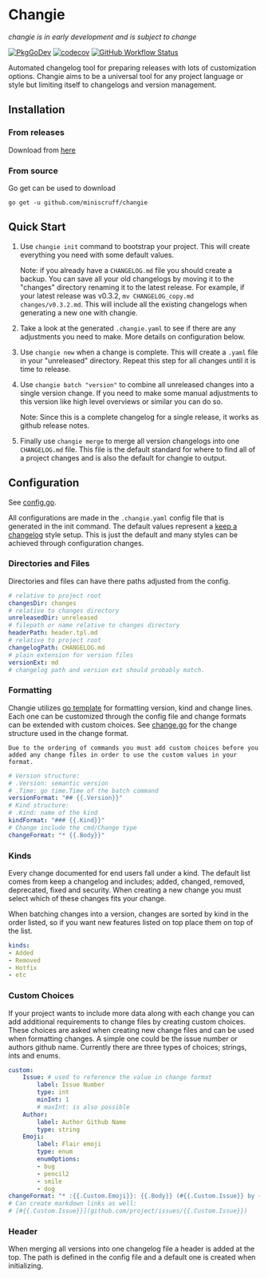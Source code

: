 # Changie

_changie is in early development and is subject to change_

[![PkgGoDev](https://pkg.go.dev/badge/github.com/miniscruff/changie)](https://pkg.go.dev/github.com/miniscruff/changie)
[![codecov](https://codecov.io/gh/miniscruff/changie/branch/main/graph/badge.svg?token=7HT2E32FMB)](https://codecov.io/gh/miniscruff/changie)
[![GitHub Workflow Status](https://img.shields.io/github/workflow/status/miniscruff/changie/test)](https://github.com/miniscruff/changie/actions?query=workflow%3Atest)

Automated changelog tool for preparing releases with lots of customization options.
Changie aims to be a universal tool for any project language or style but limiting itself to changelogs and version management.

## Installation

### From releases
Download from [here](https://github.com/miniscruff/changie/releases)

### From source
Go get can be used to download

```go get -u github.com/miniscruff/changie```

## Quick Start

1. Use `changie init` command to bootstrap your project.
This will create everything you need with some default values.

    Note: if you already have a `CHANGELOG.md` file you should create a backup.
    You can save all your old changelogs by moving it to the "changes" directory renaming it to the latest release.
    For example, if your latest release was v0.3.2, `mv CHANGELOG_copy.md changes/v0.3.2.md`.
    This will include all the existing changelogs when generating a new one with changie.

1. Take a look at the generated `.changie.yaml` to see if there are any adjustments you need to make.
More details on configuration below.

1. Use `changie new` when a change is complete.
This will create a `.yaml` file in your "unreleased" directory.
Repeat this step for all changes until it is time to release.

1. Use `changie batch "version"` to combine all unreleased changes into a single version change.
If you need to make some manual adjustments to this version like high level overviews or similar you can do so.

    Note: Since this is a complete changelog for a single release, it works as github release notes.

1. Finally use `changie merge` to merge all version changelogs into one `CHANGELOG.md` file.
This file is the default standard for where to find all of a project changes and is also the default for changie to output.

## Configuration
See [config.go](/cmd/config.go).

All configurations are made in the `.changie.yaml` config file that is generated in the init command.
The default values represent a [keep a changelog](https://keepachangelog.com/en/1.0.0/) style setup.
This is just the default and many styles can be achieved through configuration changes.

### Directories and Files
Directories and files can have there paths adjusted from the config.

```yaml
# relative to project root
changesDir: changes
# relative to changes directory
unreleasedDir: unreleased
# filepath or name relative to changes directory
headerPath: header.tpl.md
# relative to project root
changelogPath: CHANGELOG.md
# plain extension for version files
versionExt: md
# changelog path and version ext should probably match.
```

### Formatting
Changie utilizes [go template](https://golang.org/pkg/text/template/) for formatting version, kind and change lines.
Each one can be customized through the config file and change formats can be extended with custom choices.
See [change.go](cmd/change.go) for the change structure used in the change format.

    Due to the ordering of commands you must add custom choices before you added any change files in order to use the custom values in your format.

```yaml
# Version structure:
# .Version: semantic version
# .Time: go time.Time of the batch command
versionFormat: "## {{.Version}}"
# Kind structure:
# .Kind: name of the kind
kindFormat: "### {{.Kind}}"
# Change include the cmd/Change type
changeFormat: "* {{.Body}}"
```

### Kinds
Every change documented for end users fall under a kind.
The default list comes from keep a changelog and includes; added, changed, removed, deprecated, fixed and security.
When creating a new change you must select which of these changes fits your change.

When batching changes into a version, changes are sorted by kind in the order listed, so if you want new features listed on top place them on top of the list.

```yaml
kinds:
- Added
- Removed
- Hotfix
- etc
```

### Custom Choices
If your project wants to include more data along with each change you can add additional requirements to change files by creating custom choices.
These choices are asked when creating new change files and can be used when formatting changes.
A simple one could be the issue number or authors github name.
Currently there are three types of choices; strings, ints and enums.

```yaml
custom:
    Issue: # used to reference the value in change format
        label: Issue Number
        type: int
        minInt: 1
        # maxInt: is also possible
    Author:
        label: Author Github Name
        type: string
    Emoji:
        label: Flair emoji
        type: enum
        enumOptions:
        - bug
        - pencil2
        - smile
        - dog
changeFormat: "* :{{.Custom.Emoji}}: {{.Body}} (#{{.Custom.Issue}} by {{.Custom.Author}})"
# Can create markdown links as well:
# [#{{.Custom.Issue}}](github.com/project/issues/{{.Custom.Issue}})
```

### Header
When merging all versions into one changelog file a header is added at the top.
The path is defined in the config file and a default one is created when initializing.